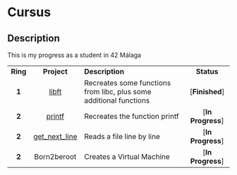 <!-- Title -->

# Cursus

<!-- Description -->

## Description

This is my progress as a student in 42 Málaga

<table>
	<tr>
		<td align = "center"><strong>Ring</strong></td>
		<td align = "center"><strong>Project</strong></td>
		<td><strong>Description</strong></td>
		<td align = "center"><strong>Status</strong></td>
	</tr>
	<tr>
		<td align = "center"><strong>1</strong></td>
		<td align = "center"><a href = "https://github.com/SrRecursive/libft">libft</a></td>
		<td>Recreates some functions from libc, plus some additional functions</td>
		<td align = "center">[<strong>Finished</strong>]</td>
	</tr>
	<tr>
		<td align = "center"><strong>2</strong></td>
		<td align = "center"><a href = "https://github.com/SrRecursive/printf">printf</a></td>
		<td>Recreates the function printf</td>
		<td align = "center">[<strong>In Progress</strong>]</td>
	</tr>
	<tr>
		<td align = "center"><strong>2</strong></td>
		<td align = "center"><a href = "https://github.com/SrRecursive/get_next_line">get_next_line</a></td>
		<td>Reads a file line by line</td>
		<td align = "center">[<strong>In Progress</strong>]</td>
	</tr>
	<tr>
		<td align = "center"><strong>2</strong></td>
		<td align = "center">Born2beroot</td>
		<td>Creates a Virtual Machine</td>
		<td align = "center">[<strong>In Progress</strong>]</td>
	</tr>
</table>